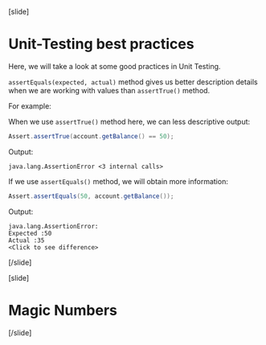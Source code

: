 [slide]

# Unit-Testing best practices

Here, we will take a look at some good practices in Unit Testing.

`assertEquals(expected, actual)` method gives us better description details when we are working with values than `assertTrue()` method.

For example:

When we use `assertTrue()` method here, we can less descriptive output:

``` java
Assert.assertTrue(account.getBalance() == 50);
```

Output: 

```
java.lang.AssertionError <3 internal calls>
```

If we use `assertEquals()` method, we will obtain more information:

``` java
Assert.assertEquals(50, account.getBalance());
```

Output: 

```
java.lang.AssertionError:
Expected :50
Actual :35
<Click to see difference>
```


[/slide]

[slide]

# Magic Numbers

[/slide]